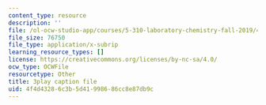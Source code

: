 ```yaml
---
content_type: resource
description: ''
file: /ol-ocw-studio-app/courses/5-310-laboratory-chemistry-fall-2019/4f4d43286c3b5d41998686cc8e87db9c_Ea2YTXJrhkM.vtt
file_size: 76750
file_type: application/x-subrip
learning_resource_types: []
license: https://creativecommons.org/licenses/by-nc-sa/4.0/
ocw_type: OCWFile
resourcetype: Other
title: 3play caption file
uid: 4f4d4328-6c3b-5d41-9986-86cc8e87db9c
---
```

